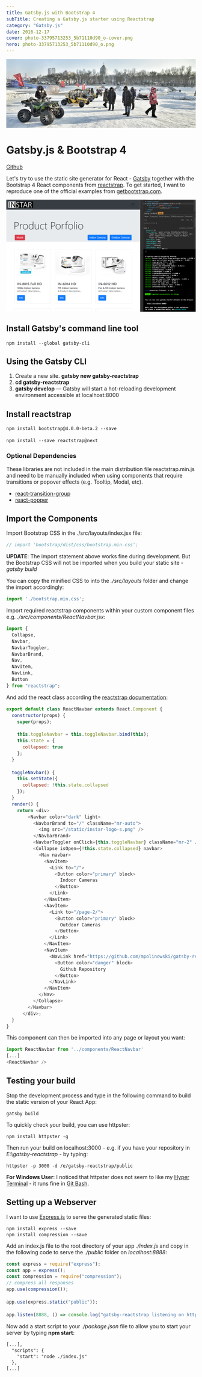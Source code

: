 ```yaml
---
title: Gatsby.js with Bootstrap 4
subTitle: Creating a Gatsby.js starter using Reactstrap
category: "Gatsby.js"
date: 2016-12-17
cover: photo-33795713253_5b71110d90_o-cover.png
hero: photo-33795713253_5b71110d90_o.png
---
```



![Harbin, China](./photo-33795713253_5b71110d90_o.png)


# Gatsby.js & Bootstrap 4


[Github](https://github.com/mpolinowski/gatsby-reactstrap)


Let's try to use the static site generator for React - [Gatsby](https://www.gatsbyjs.org) together with the Bootstrap 4 React components from [reactstrap](https://reactstrap.github.io). To get started, I want to reproduce one of the official examples from [getbootstrap.com](http://getbootstrap.com/docs/4.0/examples/album/).

![Gatsby-reactstrap](./_gatsby-reactstrap_01.png)

## Install Gatsby's command line tool

```
npm install --global gatsby-cli
```


## Using the Gatsby CLI

1. Create a new site. __gatsby new gatsby-reactstrap__
2. __cd gatsby-reactstrap__
3. __gatsby develop__ — Gatsby will start a hot-reloading development environment accessible at localhost:8000


## Install reactstrap

```
npm install bootstrap@4.0.0-beta.2 --save

npm install --save reactstrap@next
```

### Optional Dependencies

These libraries are not included in the main distribution file reactstrap.min.js and need to be manually included when using components that require transitions or popover effects (e.g. Tooltip, Modal, etc).

* [react-transition-group](https://www.npmjs.com/package/react-transition-group)
* [react-popper](https://www.npmjs.com/package/react-popper)


## Import the Components

Import Bootstrap CSS in the ./src/layouts/index.jsx file:

```js
// import 'bootstrap/dist/css/bootstrap.min.css';
```

__UPDATE__:
The import statement above works fine during development. But the Bootstrap CSS will not be imported when you build your static site - _gatsby build_

You can copy the minified CSS to into the _./src/layouts_ folder and change the import accordingly:

```js
import './bootstrap.min.css';
```

Import required reactstrap components within your custom component files e.g. _./src/components/ReactNavbar.jsx_:

```js
import {
  Collapse,
  Navbar,
  NavbarToggler,
  NavbarBrand,
  Nav,
  NavItem,
  NavLink,
  Button
} from "reactstrap";
```

And add the react class according the [reactstrap documentation](https://reactstrap.github.io/components/navbar/):

```js
export default class ReactNavbar extends React.Component {
  constructor(props) {
    super(props);

    this.toggleNavbar = this.toggleNavbar.bind(this);
    this.state = {
      collapsed: true
    };
  }

  toggleNavbar() {
    this.setState({
      collapsed: !this.state.collapsed
    });
  }
  render() {
    return <div>
        <Navbar color="dark" light>
          <NavbarBrand to="/" className="mr-auto">
            <img src="/static/instar-logo-s.png" />
          </NavbarBrand>
          <NavbarToggler onClick={this.toggleNavbar} className="mr-2" />
          <Collapse isOpen={!this.state.collapsed} navbar>
            <Nav navbar>
              <NavItem>
                <Link to="/">
                  <Button color="primary" block>
                    Indoor Cameras
                  </Button>
                </Link>
              </NavItem>
              <NavItem>
                <Link to="/page-2/">
                  <Button color="primary" block>
                    Outdoor Cameras
                  </Button>
                </Link>
              </NavItem>
              <NavItem>
                <NavLink href="https://github.com/mpolinowski/gatsby-reactstrap" target="_blank">
                  <Button color="danger" block>
                    Github Repository
                  </Button>
                </NavLink>
              </NavItem>
            </Nav>
          </Collapse>
        </Navbar>
      </div>;
  }
}
```

This component can then be imported into any page or layout you want:

```js
import ReactNavbar from '../components/ReactNavbar'
[...]
<ReactNavbar />
```


## Testing your build

Stop the development process and type in the following command to build the static version of your React App:

```
gatsby build
```

To quickly check your build, you can use httpster:

```
npm install httpster -g
```

Then run your build on localhost:3000 - e.g. if you have your repository in _E:\gatsby-reactstrap_ - by typing:

```
httpster -p 3000 -d /e/gatsby-reactstrap/public
```

__For Windows User__:
I noticed that httpster does not seem to like my [Hyper Terminal](https://hyper.is) - it runs fine in [Git Bash](http://gitforwindows.org).



## Setting up a Webserver

I want to use [Express.js](https://expressjs.com) to serve the generated static files:

```
npm install express --save
npm install compression --save
```

Add an index.js file to the root directory of your app _./index.js_ and copy in the following code to serve the _./public_ folder on _localhost:8888_:

```js
const express = require("express");
const app = express();
const compression = require("compression");
// compress all responses
app.use(compression());

app.use(express.static("public"));

app.listen(8888, () => console.log("gatsby-reactstrap listening on http://localhost:8888"));
```

Now add a start script to your _./package.json_ file to allow you to start your server by typing __npm start__:

```
[...],
  "scripts": {
    "start": "node ./index.js"
  },
[...]
```